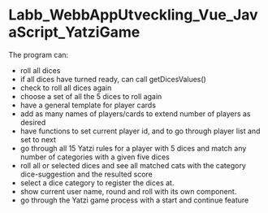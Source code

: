 # Labb_WebbAppUtveckling_Vue_JavaScript_YatziGame
The program can:
-  roll all dices
- if all dices have turned ready, can call getDicesValues()
- check to roll all dices again
- choose a set of all the 5 dices to roll again
- have a general template for player cards
- add as many names of players/cards to extend number of players as desired
- have functions to set current player id, and to go through player list and set to next
- go through all 15 Yatzi rules for a player with 5 dices and match any number of categories with a given five dices
- roll all or selected dices and see all matched cats with the category dice-suggestion and the resulted score
- select a dice category to register the dices at.
- show current user name, round and roll with its own component.
- go through the Yatzi game process with a start and continue feature
